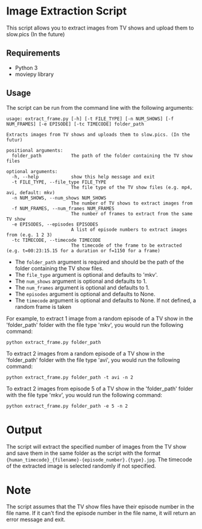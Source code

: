 # Image Extraction Script
This script allows you to extract images from TV shows and upload them to slow.pics (In the future)

## Requirements
- Python 3
- moviepy library
## Usage
The script can be run from the command line with the following arguments:

```
usage: extract_frame.py [-h] [-t FILE_TYPE] [-n NUM_SHOWS] [-f NUM_FRAMES] [-e EPISODE] [-tc TIMECODE] folder_path

Extracts images from TV shows and uploads them to slow.pics. (In the futur)

positional arguments:
  folder_path           The path of the folder containing the TV show files

optional arguments:
  -h, --help            show this help message and exit
  -t FILE_TYPE, --file_type FILE_TYPE
                        The file type of the TV show files (e.g. mp4, avi, default: mkv)
  -n NUM_SHOWS, --num_shows NUM_SHOWS
                        The number of TV shows to extract images from
  -f NUM_FRAMES, --num_frames NUM_FRAMES
                        The number of frames to extract from the same TV show
  -e EPISODES, --episodes EPISODES
                        A list of episode numbers to extract images from (e.g. 1 2 3)
  -tc TIMECODE, --timecode TIMECODE
                        The timecode of the frame to be extracted (e.g. t=00:23:15.15 for a duration or f=1150 for a frame)
```

- The `folder_path` argument is required and should be the path of the folder containing the TV show files. 
- The `file_type` argument is optional and defaults to 'mkv'. 
- The `num_shows` argument is optional and defaults to 1. 
- The `num_frames` argument is optional and defaults to 1. 
- The `episodes` argument is optional and defaults to None.
- The `timecode` argument is optional and defaults to None. If not defined, a random frame is taken

For example, to extract 1 image from a random episode of a TV show in the 'folder_path' folder with the file type 'mkv', you would run the following command:
```
python extract_frame.py folder_path
```

To extract 2 images from a random episode of a TV show in the 'folder_path' folder with the file type 'avi', you would run the following command:
```
python extract_frame.py folder_path -t avi -n 2
```

To extract 2 images from episode 5 of a TV show in the 'folder_path' folder with the file type 'mkv', you would run the following command:
```
python extract_frame.py folder_path -e 5 -n 2
```

# Output
The script will extract the specified number of images from the TV show and save them in the same folder as the script with the format `{human_timecode}_{filename}-{episode_number}.{type}.jpg`. 
The timecode of the extracted image is selected randomly if not specified.

# Note
The script assumes that the TV show files have their episode number in the file name. If it can't find the episode number in the file name, it will return an error message and exit.